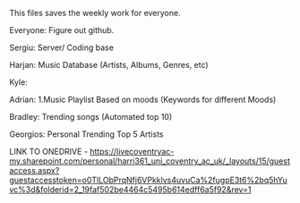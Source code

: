 This files saves the weekly work for everyone.

Everyone: Figure out github.

Sergiu: Server/ Coding base

Harjan: Music Database (Artists, Albums, Genres, etc)

Kyle:

Adrian: 1.Music Playlist Based on moods (Keywords for different Moods)

Bradley: Trending songs (Automated top 10)

Georgios: Personal Trending Top 5 Artists

LINK TO ONEDRIVE - https://livecoventryac-my.sharepoint.com/personal/harri361_uni_coventry_ac_uk/_layouts/15/guestaccess.aspx?guestaccesstoken=o0TlLObPrqNfj6VPkklvs4uvuCa%2fugpE3t6%2bq5hYuvc%3d&folderid=2_19faf502be4464c5495b614edff6a5f92&rev=1
